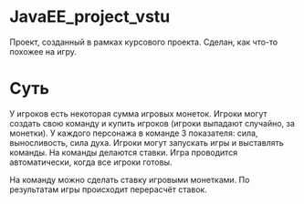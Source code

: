 # JavaEE_project_vstu

Проект, созданный в рамках курсового проекта.
Сделан, как что-то похожее на игру.

# Суть
У игроков есть некоторая сумма игровых монеток. Игроки могут создать свою команду и купить игроков (игроки выпадают случайно, за монетки). 
У каждого персонажа в команде 3 показателя: сила, выносливость, сила духа.
Игроки могут запускать игры и выставлять команды.
На команды делаются ставки. Игра проводится автоматически, когда все игроки готовы.

На команду можно сделать ставку игровыми монетками. По результатам игры происходит перерасчёт ставок.
